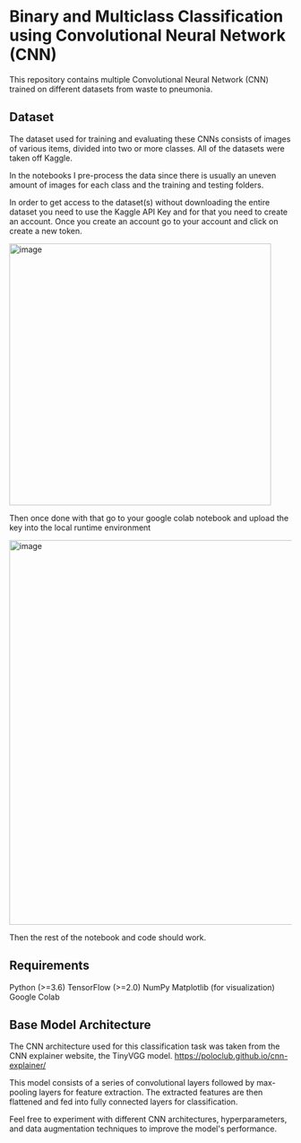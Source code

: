 # Binary and Multiclass Classification using Convolutional Neural Network (CNN)
This repository contains multiple Convolutional Neural Network (CNN) trained on different datasets from waste to pneumonia. 

## Dataset
The dataset used for training and evaluating these CNNs consists of images of various items, divided into two or more classes. All of the datasets were taken off Kaggle.

In the notebooks I pre-process the data since there is usually an uneven amount of images for each class and the training and testing folders. 

In order to get access to the dataset(s) without downloading the entire dataset you need to use the Kaggle API Key and for that you need to create an account. Once you create an account go to your account and click on create a new token.

<img width="467" alt="image" src="https://github.com/pranavrao87/Waste-Classification/assets/108501622/006083b8-f493-4811-b95a-5403b0888bc0">

Then once done with that go to your google colab notebook and upload the key into the local runtime environment

<img width="686" alt="image" src="https://github.com/pranavrao87/Waste-Classification/assets/108501622/3b7b0f17-46db-45a1-9c48-cbdace491af0">

Then the rest of the notebook and code should work.

## Requirements
Python (>=3.6)
TensorFlow (>=2.0)
NumPy
Matplotlib (for visualization)
Google Colab

## Base Model Architecture
The CNN architecture used for this classification task was taken from the CNN explainer website, the TinyVGG model. https://poloclub.github.io/cnn-explainer/

This model consists of a series of convolutional layers followed by max-pooling layers for feature extraction. The extracted features are then flattened and fed into fully connected layers for classification. 

Feel free to experiment with different CNN architectures, hyperparameters, and data augmentation techniques to improve the model's performance.



